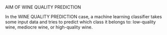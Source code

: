 AIM OF WINE QUALITY PREDICTION

In the WINE QUALITY PREDICTION case, a machine learning classifier takes some input data and tries to predict which class it belongs to: low-quality wine, mediocre wine, or high-quality wine. 

